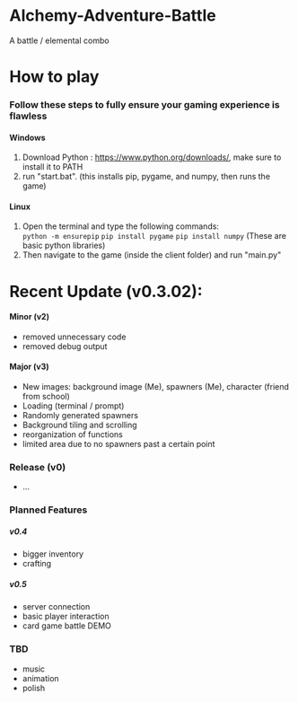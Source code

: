 # Alchemy-Adventure-Battle
A battle / elemental combo

# How to play
### Follow these steps to fully ensure your gaming experience is flawless
#### Windows
1. Download Python : https://www.python.org/downloads/,  make sure to install it to PATH
2. run "start.bat". (this installs pip, pygame, and numpy, then runs the game)
#### Linux
1. Open the terminal and type the following commands:  
   `python -m ensurepip`
   `pip install pygame`
   `pip install numpy`
   (These are basic python libraries)
2. Then navigate to the game (inside the client folder) and run "main.py"

# Recent Update (v0.3.02):
#### Minor (v2)
- removed unnecessary code
- removed debug output

#### Major (v3)
- New images: background image (Me), spawners (Me), character (friend from school)
- Loading (terminal / prompt)
- Randomly generated spawners
- Background tiling and scrolling
- reorganization of functions
- limited area due to no spawners past a certain point

### Release (v0)
- ...

### Planned Features
##### v0.4
- bigger inventory
- crafting
##### v0.5
- server connection
- basic player interaction
- card game battle DEMO
### TBD
- music
- animation
- polish
